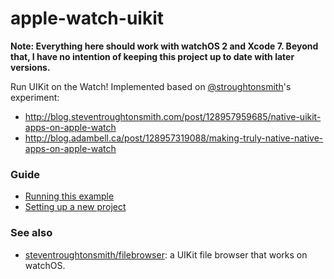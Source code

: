 # apple-watch-uikit

**Note: Everything here should work with watchOS 2 and Xcode 7. Beyond that, I have no intention of keeping this project up to date with later versions.**

Run UIKit on the Watch! Implemented based on [@stroughtonsmith](https://twitter.com/stroughtonsmith)'s experiment:
* http://blog.steventroughtonsmith.com/post/128957959685/native-uikit-apps-on-apple-watch
* http://blog.adambell.ca/post/128957319088/making-truly-native-native-apps-on-apple-watch

### Guide
* [Running this example](docs/RunningThisExample.md)
* [Setting up a new project](docs/SettingUpANewProject.md)

### See also
* [steventroughtonsmith/filebrowser](https://github.com/steventroughtonsmith/filebrowser): a UIKit file browser that works on watchOS.
